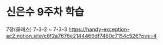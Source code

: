 # 신은수 9주차 학습

7장(클래스) 7-3-2 ~ 7-3-3
https://handy-exception-ac2.notion.site/c8f2a7676e2144469df7480c7154c526?pvs=4
